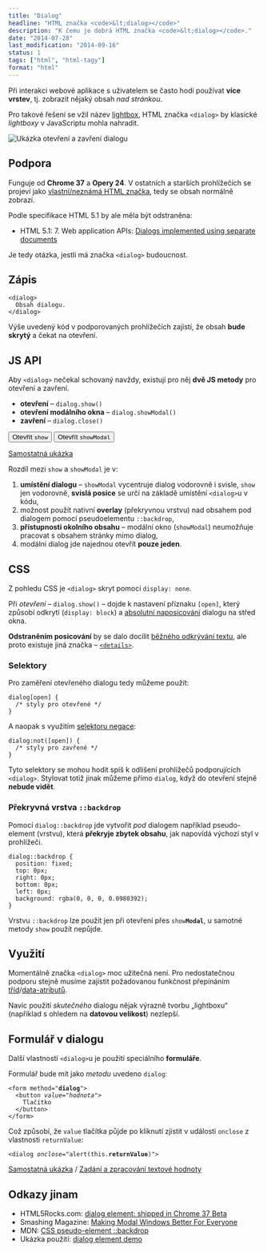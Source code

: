 ```yaml
---
title: "Dialog"
headline: "HTML značka <code>&lt;dialog></code>"
description: "K čemu je dobrá HTML značka <code>&lt;dialog></code>."
date: "2014-07-28"
last_modification: "2014-09-16"
status: 1
tags: ["html", "html-tagy"]
format: "html"
---
```


<p>Při interakci webové aplikace s uživatelem se často hodí používat <b>více vrstev</b>, tj. zobrazit nějaký obsah <i>nad stránkou</i>.</p>

<p>Pro takové řešení se vžil název <a href="/lightbox">lightbox</a>, HTML značka <code>&lt;dialog></code> by klasické <i>lightboxy</i> v JavaScriptu mohla nahradit.</p>

<p><img src="/files/dialog/otevreni-zavreni.gif" alt="Ukázka otevření a zavření dialogu" class="border"></p>


<h2 id="podpora">Podpora</h2>

<p>Funguje od <b>Chrome 37</b> a <b>Opery 24</b>. V ostatních a starších prohlížečích se projeví jako <a href="/vlastni-html-znacky">vlastní/neznámá HTML značka</a>, tedy se obsah normálně zobrazí.</p>

<p>Podle specifikace HTML 5.1 by ale měla být odstraněna:</p>

<div class="external-content">
  <ul>
    <li>HTML 5.1: 7. Web application APIs: <a href="https://www.w3.org/TR/html/webappapis.html#dialogs-implemented-using-separate-documents-with-showmodaldialog">Dialogs implemented using separate documents</a></li>
  </ul>
</div>








<p>Je tedy otázka, jestli má značka <code>&lt;dialog></code> budoucnost.</p>


<h2 id="zapis">Zápis</h2>

<pre><code>&lt;dialog>
  Obsah dialogu.
&lt;/dialog></code></pre>

<p>Výše uvedený kód v podporovaných prohlížečích zajistí, že obsah <b>bude skrytý</b> a čekat na otevření.</p>


<h2 id="js-api">JS API</h2>

<p>Aby <code>&lt;dialog></code> nečekal schovaný navždy, existují pro něj <b>dvě JS metody</b> pro otevření a zavření.</p>

<ul>
  <li><b>otevření</b> – <code>dialog.show()</code></li>
  <li><b>otevření modálního okna</b> – <code>dialog.showModal()</code></li>
  <li><b>zavření</b> – <code>dialog.close()</code></li>
</ul>

<div class="live">
<dialog>
  <p>Obsah dialogu</p>
  <button onclick="this.parentNode.close()">
    Zavřít
  </button>
</dialog>
<button onclick="document.querySelector('dialog').show()">
  Otevřít <code>show</code>
</button>
<button onclick="document.querySelector('dialog').showModal()">
  Otevřít <code>showModal</code>
</button>  
</div>

<p><a href="https://kod.djpw.cz/wrfb">Samostatná ukázka</a></p>

<p>Rozdíl mezi <code>show</code> a <code>showModal</code> je v:</p>

<ol>
  <li><b>umístění dialogu</b> – <code>showModal</code> vycentruje dialog vodorovně i svisle, <code>show</code> jen vodorovně, <b>svislá posice</b> se určí na základě umístění <code>&lt;dialog></code>u v kódu,</li>
  <li>možnost použít nativní <b>overlay</b> (překryvnou vrstvu) nad obsahem pod dialogem pomocí pseudoelementu <code>::backdrop</code>,</li>
  
  <li><b>přístupnosti okolního obsahu</b> – modální okno (<code>showModal</code>) neumožňuje pracovat s obsahem stránky mimo dialog,</li>
  
  <li>modální dialog jde najednou otevřít <b>pouze jeden</b>.</li>
</ol>



<h2 id="css">CSS</h2>

<p>Z pohledu CSS je <code>&lt;dialog></code> skryt pomocí <code>display: none</code>.</p>

<p>Při <i>otevření</i> – <code>dialog.show()</code> – dojde k nastavení příznaku <code>[open]</code>, který způsobí odkrytí (<code>display: block</code>) a <a href="/position#absolute">absolutní naposicování</a> dialogu na střed okna.</p>

<p><b>Odstraněním posicování</b> by se dalo docílit <a href="/zobrazit-skryt">běžného odkrývání textu</a>, ale proto existuje jiná značka – <a href="/details"><code>&lt;details></code></a>.</p>

<h3 id="selektory">Selektory</h3>

<p>Pro zaměření otevřeného dialogu tedy můžeme použít:</p>

<pre><code>dialog[open] {
  /* styly pro otevřené */
}</code></pre>

<p>A naopak s využitím <a href="/css-selektory#negace">selektoru negace</a>:</p>

<pre><code>dialog:not([open]) {
  /* styly pro zavřené */
}</code></pre>

<p>Tyto selektory se mohou hodit spíš k odlišení prohlížečů podporujících <code>&lt;dialog></code>. Stylovat totiž jinak můžeme přímo <code>dialog</code>, když do otevření stejně <b>nebude vidět</b>.</p>


<h3 id="backdrop">Překryvná vrstva <code>::backdrop</code></h3>

<p>Pomocí <code>dialog::backdrop</code> jde vytvořit <i>pod</i> dialogem například pseudo-element (vrstvu), která <b>překryje zbytek obsahu</b>, jak napovídá výchozí styl v prohlížeči.</p>

<pre><code>dialog::backdrop {
  position: fixed;
  top: 0px;
  right: 0px;
  bottom: 0px;
  left: 0px;
  background: rgba(0, 0, 0, 0.0980392);
}</code></pre>

<p>Vrstvu <code>::backdrop</code> lze použít jen při otevření přes <code>show<b>Modal</b></code>, u samotné metody <code>show</code> použít nepůjde.</p>



<h2 id="vyuziti">Využití</h2>

<p>Momentálně značka <code>&lt;dialog></code> moc užitečná není. Pro nedostatečnou podporu stejně musíme zajistit požadovanou funkčnost přepínáním <a href="/prepinani-trid">tříd</a>/<a href="/toggle-data-atributy">data-atributů</a>.</p>

<p>Navíc použití <i>skutečného</i> dialogu nějak výrazně tvorbu „lightboxu“ (například s ohledem na <b>datovou velikost</b>) nezlepší.</p>



<h2 id="formular">Formulář v dialogu</h2>

<p>Další vlastností <code>&lt;dialog></code>u je použití speciálního <b>formuláře</b>.</p>

<p>Formulář bude mít jako <i>metodu</i> uvedeno <code>dialog</code>:</p>

<pre><code>&lt;form method="<b>dialog</b>">
  &lt;button <i>value="hodnota"</i>>
    Tlačítko
  &lt;/button>
&lt;/form></code></pre>

<p>Což způsobí, že <code>value</code> tlačítka půjde po kliknutí zjistit v události <code>onclose</code> z vlastnosti <code>returnValue</code>:</p>

<pre><code>&lt;dialog <i>onclose</i>="alert(this.<b>returnValue</b>)"></code></pre>

<p><a href="https://kod.djpw.cz/yrfb">Samostatná ukázka</a> / <a href="https://kod.djpw.cz/zrfb">Zadání a zpracování textové hodnoty</a></p>




<h2 id="odkazy">Odkazy jinam</h2>

<ul>
  <li>HTML5Rocks.com: <a href="http://updates.html5rocks.com/2014/07/dialog-element-shipped-in-Chrome-37-Beta">dialog element: shipped in Chrome 37 Beta</a></li>
  
  <li>Smashing Magazine: <a href="http://www.smashingmagazine.com/2014/09/15/making-modal-windows-better-for-everyone/">Making Modal Windows Better For Everyone</a></li>
  
  <li>MDN: <a href="https://developer.mozilla.org/en-US/docs/Web/CSS/::backdrop">CSS pseudo-element ::backdrop</a></li>
  
  <li>Ukázka použití: <a href="http://demo.agektmr.com/dialog/">dialog element demo</a></li>
</ul>